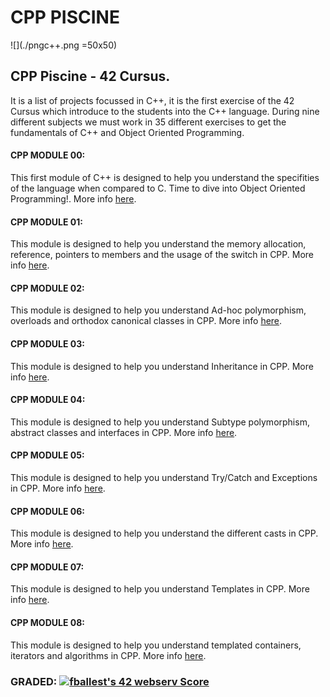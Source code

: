 # CPP PISCINE 
![](./pngc++.png =50x50)

## CPP Piscine - 42 Cursus. 
It is a list of projects focussed in C++, it is the first exercise of the 42 Cursus which introduce to the students into the C++ language. During nine different subjects we must work in 35 different exercises to get the fundamentals of C++ and Object Oriented Programming.

#### CPP MODULE 00:
This first module of C++ is designed to help you understand the specifities of the language when compared to C. Time to dive into Object Oriented Programming!. More info [here](cpp00/Readme.md).

#### CPP MODULE 01:
This module is designed to help you understand the memory allocation, reference, pointers to members and the usage of the switch in CPP. More info [here](cpp01/Readme.md).

#### CPP MODULE 02:
This module is designed to help you understand Ad-hoc polymorphism, overloads and orthodox canonical classes in CPP. More info [here](cpp02/Readme.md).

#### CPP MODULE 03:
This module is designed to help you understand Inheritance in CPP. More info [here](cpp03/Readme.md).

#### CPP MODULE 04:
This module is designed to help you understand Subtype polymorphism, abstract classes and interfaces in CPP. More info [here](cpp04/Readme.md).

#### CPP MODULE 05:
This module is designed to help you understand Try/Catch and Exceptions in CPP. More info [here](cpp05/Readme.md).
 
#### CPP MODULE 06:
This module is designed to help you understand the different casts in CPP. More info [here](cpp06/Readme.md).
 
#### CPP MODULE 07:
This module is designed to help you understand Templates in CPP. More info [here](cpp07/Readme.md).
 
#### CPP MODULE 08:
This module is designed to help you understand templated containers, iterators and algorithms in CPP. More info [here](cpp08/Readme.md).

### GRADED:	      	[![fballest's 42 webserv Score](https://badge42.vercel.app/api/v2/cl45d74de005409l9l5r3ozl6/project/2572155)](https://github.com/JaeSeoKim/badge42)
